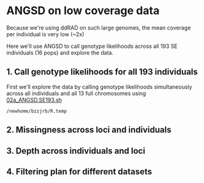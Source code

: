 # ANGSD on low coverage data

Because we're using ddRAD on such large genomes, the mean coverage per individual is very low (~2x)

Here we'll use ANGSD to call genotype likelihoods across all 193 SE individuals (16 pops) and explore the data. 

## 1. Call genotype likelihoods for all 193 individuals

First we'll explore the data by calling genotype likelihoods simultaneously across all individuals and all 13 full chromosomes using [02a_ANGSD.SE193.sh](https://github.com/alexjvr1/Rtemp_AdaptationAcrossLatitude/blob/main/02a_ANGSD.SE193.sh)

```
/newhome/bzzjrb/R.temp
```

## 2. Missingness across loci and individuals

## 3. Depth across individuals and loci

## 4. Filtering plan for different datasets


